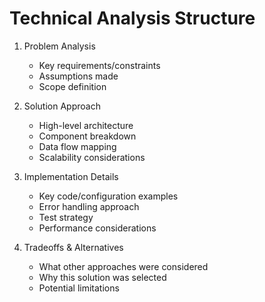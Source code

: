 # Technical Analysis Structure

1. Problem Analysis
   - Key requirements/constraints
   - Assumptions made
   - Scope definition

2. Solution Approach
   - High-level architecture
   - Component breakdown 
   - Data flow mapping
   - Scalability considerations

3. Implementation Details
   - Key code/configuration examples
   - Error handling approach
   - Test strategy
   - Performance considerations

4. Tradeoffs & Alternatives
   - What other approaches were considered
   - Why this solution was selected
   - Potential limitations